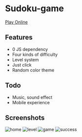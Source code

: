 # Sudoku-game

[Play Online](http://www.3yak.com/sudoku/)

## Features

- 0 JS dependency
- Four kinds of difficulty
- Level system
- Just click
- Random color theme

## Todo

- Music, sound effect
- Mobile experience

## Screenshots

![home](https://tva1.sinaimg.cn/large/0063X11aly8gwbii1nr5nj310r0po3z8.jpg)
![level](https://tva3.sinaimg.cn/large/0063X11aly8gwbiih9l9lj310o0pfdh2.jpg)
![game](https://tva3.sinaimg.cn/large/0063X11aly8gwbiiwth8mj310m0pkac2.jpg)
![success](https://tva4.sinaimg.cn/large/0063X11aly8gwbij6kt6rg309o06jgv0.gif)
